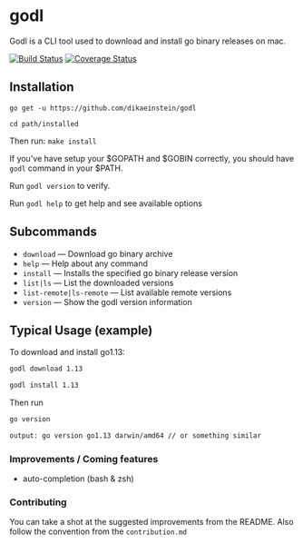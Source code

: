 # godl

Godl is a CLI tool used to download and install go binary releases on mac.

[![Build Status](https://travis-ci.com/dikaeinstein/godl.svg?branch=master)](https://travis-ci.com/dikaeinstein/godl)
[![Coverage Status](https://coveralls.io/repos/github/dikaeinstein/godl/badge.svg?branch=master)](https://coveralls.io/github/dikaeinstein/godl?branch=master)

## Installation

```go get -u https://github.com/dikaeinstein/godl```

```cd path/installed```

Then run: ```make install```

If you've have setup your $GOPATH and $GOBIN correctly, you should have `godl` command in your $PATH.

Run `godl version` to verify.

Run `godl help` to get help and see available options

## Subcommands

* `download` — Download go binary archive
* `help` — Help about any command
* `install` — Installs the specified go binary release version
* `list|ls` — List the downloaded versions
* `list-remote|ls-remote` — List available remote versions
* `version` — Show the godl version information

## Typical Usage (example)

To download and install go1.13:

```bash
godl download 1.13

godl install 1.13
```

Then run

```bash
go version
```

```bash
output: go version go1.13 darwin/amd64 // or something similar
```

### Improvements / Coming features

* auto-completion (bash & zsh)

### Contributing

You can take a shot at the suggested improvements from the README. Also follow the convention from the `contribution.md`

